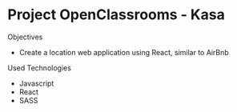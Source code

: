# Project OpenClassrooms - Kasa

Objectives

- Create a location web application using React, similar to AirBnb

Used Technologies

- Javascript
- React
- SASS
